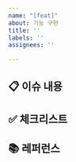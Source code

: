 ```yaml
---
name: "[feat]"
about: 기능 구현
title: ''
labels: ''
assignees: ''

---
```


## 📋 이슈 내용
        
## ✅ 체크리스트
        
## 📚 레퍼런스
